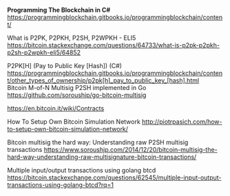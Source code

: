 **Programming The Blockchain in C#**  
https://programmingblockchain.gitbooks.io/programmingblockchain/content/  

What is P2PK, P2PKH, P2SH, P2WPKH - ELI5  
https://bitcoin.stackexchange.com/questions/64733/what-is-p2pk-p2pkh-p2sh-p2wpkh-eli5/64852  

P2PK[H] (Pay to Public Key [Hash]) (C#)  
https://programmingblockchain.gitbooks.io/programmingblockchain/content/other_types_of_ownership/p2pk[h]_pay_to_public_key_[hash].html  
Bitcoin M-of-N Multisig P2SH implemented in Go
https://github.com/soroushjp/go-bitcoin-multisig

https://en.bitcoin.it/wiki/Contracts


How To Setup Own Bitcoin Simulation Network
http://piotrpasich.com/how-to-setup-own-bitcoin-simulation-network/

Bitcoin multisig the hard way: Understanding raw P2SH multisig transactions
https://www.soroushjp.com/2014/12/20/bitcoin-multisig-the-hard-way-understanding-raw-multisignature-bitcoin-transactions/

Multiple input/output transactions using golang btcd
https://bitcoin.stackexchange.com/questions/62545/multiple-input-output-transactions-using-golang-btcd?rq=1

